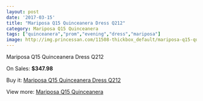 ```yaml
---
layout: post
date: '2017-03-15'
title: "Mariposa Q15 Quinceanera Dress Q212"
category: Mariposa Q15 Quinceanera
tags: ["quinceanera","prom","evening","dress","mariposa"]
image: http://img.princessan.com/11508-thickbox_default/mariposa-q15-quinceanera-dress-q212.jpg
---
```

Mariposa Q15 Quinceanera Dress Q212

On Sales: **$347.98**
<a href="https://www.princessan.com/en/mariposa-q15-quinceanera/5386-mariposa-q15-quinceanera-dress-q212.html"><amp-img layout="responsive" width="600" height="600" src="//img.princessan.com/11508-thickbox_default/mariposa-q15-quinceanera-dress-q212.jpg" alt="Mariposa Q15 Quinceanera Dress Q212 0" /></a>

Buy it: [Mariposa Q15 Quinceanera Dress Q212](https://www.princessan.com/en/mariposa-q15-quinceanera/5386-mariposa-q15-quinceanera-dress-q212.html "Mariposa Q15 Quinceanera Dress Q212")

View more: [Mariposa Q15 Quinceanera](https://www.princessan.com/en/43-mariposa-q15-quinceanera "Mariposa Q15 Quinceanera")